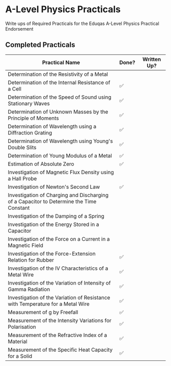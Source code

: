 # A-Level Physics Practicals
Write ups of Required Practicals for the Eduqas A-Level Physics Practical Endorsement

## Completed Practicals
| Practical Name                                                                          	| Done? 	| Written Up? 	|
|-----------------------------------------------------------------------------------------	|-------	|-------------	|
| Determination of the Resistivity of a Metal                                             	|       	|             	|
| Determination of the Internal Resistance of a Cell                                      	| ✅     	|             	|
| Determination of the Speed of Sound using Stationary Waves                              	| ✅     	|             	|
| Determination of Unknown Masses by the Principle of Moments                             	| ✅     	|             	|
| Determination of Wavelength using a Diffraction Grating                                 	| ✅     	|             	|
| Determination of Wavelength using Young's Double Slits                                  	| ✅     	|             	|
| Determination of Young Modulus of a Metal                                               	| ✅     	|             	|
| Estimation of Absolute Zero                                                             	| ✅     	|             	|
| Investigation of Magnetic Flux Density using a Hall Probe                               	|       	|             	|
| Investigation of Newton's Second Law                                                    	| ✅     	|             	|
| Investigation of Charging and Discharging of a Capacitor to Determine the Time Constant 	|       	|             	|
| Investigation of the Damping of a Spring                                                	|       	|             	|
| Investigation of the Energy Stored in a Capacitor                                       	|       	|             	|
| Investigation of the Force on a Current in a Magnetic Field                             	|       	|             	|
| Investigation of the Force-Extension Relation for Rubber                                	| ✅     	|             	|
| Investigation of the IV Characteristics of a Metal Wire                                 	| ✅     	|             	|
| Investigation of the Variation of Intensity of Gamma Radiation                          	| ✅     	|             	|
| Investigation of the Variation of Resistance with Temperature for a Metal Wire          	| ✅     	|             	|
| Measurement of g by Freefall                                                            	| ✅     	|             	|
| Measurement of the Intensity Variations for Polarisation                                	| ✅     	|             	|
| Measurement of the Refractive Index of a Material                                       	| ✅     	|             	|
| Measurement of the Specific Heat Capacity for a Solid                                   	| ✅     	|             	|
